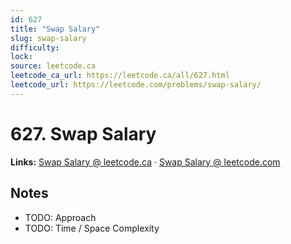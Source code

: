 ```yaml
--- 
id: 627
title: "Swap Salary"
slug: swap-salary
difficulty: 
lock: 
source: leetcode.ca
leetcode_ca_url: https://leetcode.ca/all/627.html
leetcode_url: https://leetcode.com/problems/swap-salary/
---
```


# 627. Swap Salary

**Links:** [Swap Salary @ leetcode.ca](https://leetcode.ca/all/627.html) · [Swap Salary @ leetcode.com](https://leetcode.com/problems/swap-salary/)

## Notes
- TODO: Approach
- TODO: Time / Space Complexity
